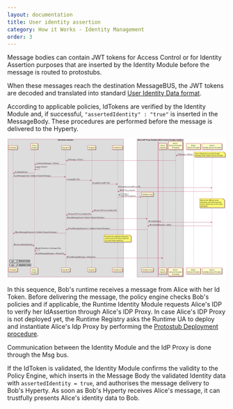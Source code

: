 ```yaml
---
layout: documentation
title: User identity assertion
category: How it Works - Identity Management
order: 3
---
```



Message bodies can contain JWT tokens for Access Control or for Identity Assertion purposes that are inserted by the Identity Module before the message is routed to protostubs.

When these messages reach the destination MessageBUS, the JWT tokens are decoded and translated into standard [User Identity Data format](../user-identity).

According to applicable policies, IdTokens are verified by the Identity Module and, if successful, `"assertedIdentity" : "true"` is inserted in the MessageBody. These procedures are performed before the message is delivered to the Hyperty.

![Figure @runtime-ident-man-user-identity-assertion-diagram: User identity assertion sequence diagram](user-identity-assertion.png)

In this sequence, Bob's runtime receives a message from Alice with her Id Token. Before delivering the message, the policy engine checks Bob's policies and if applicable, the Runtime Identity Module requests Alice's IDP to verify her IdAssertion through Alice's IDP Proxy.
In case Alice's IDP Proxy is not deployed yet, the Runtime Registry asks the Runtime UA to deploy and instantiate Alice's Idp Proxy by performing the [Protostub Deployment procedure](../basics/deploy-protostub.md).

Communication between the Identity Module and the IdP Proxy is done through the Msg bus.

If the IdToken is validated, the Identity Module confirms the validity to the Policy Engine, which inserts in the Message Body the validated Identity data with `assertedIdentity = true`, and authorises the message delivery to Bob's Hyperty. As soon as Bob's Hyperty receives Alice's message, it can trustfully presents Alice's identity data to Bob.
